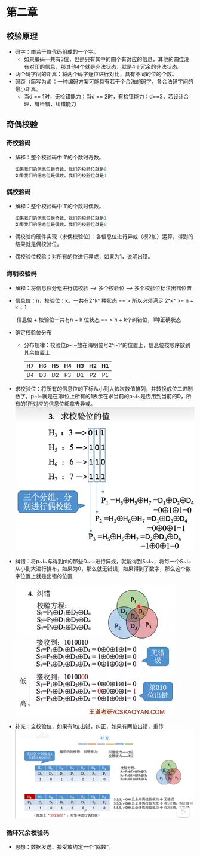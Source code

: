 # 第二章

## 校验原理

- 码字：由若干位代码组成的一个字。
  - 如果编码一共有3位，但是只有其中的四个有对应的信息，其他的四位没有对印的信息，那其他4个就是非法状态，就是4个冗余的非法状态。
- 两个码字间的距离：将两个码字逐位进行对比，具有不同的位的个数。
- 码距（简写为d）：一种编码方案可能具有若干个合法的码字，各合法码字间的最小距离。
  - 当d == 1时，无检错能力；当d == 2时，有检错能力；d==3，若设计合理，有检错，纠错能力

## 奇偶校验

### 奇校验码

- 解释：整个校验码中'1'的个数时奇数。

  ```c
  如果我们的信息位是奇数，我们的校验位就是0
  如果我们的信息位是偶数，我们的校验位就是1
  ```

### 偶校验码

- 解释：整个校验码中'1'的个数时偶数。

  ```c
  如果我们的信息位是奇数，我们的校验位就是1
  如果我们的信息位是偶数，我们的校验位就是0
  ```

- 偶校验的硬件实现（求偶校验位）：各信息位进行异或（模2加）运算，得到的结果就是偶校验位。

- 偶校验位校验：对所有的位进行异或，如果为1，说明出错。

### 海明校验码

- 解释：将信息位分组进行偶校验 --> 多个校验位 --> 多个校验位标注出错位置

- 信息位：n，校验位：k。一共有2^k^ 种状态                                    == > 所以必须满足 2^k^ >= n + k + 1

  ​            信息位 + 校验位一共有n + k 位状态   == >                           n + k个纠错位，1种正确状态

- 确定校验位分布

  - 分布规律：校验位p~i~放在海明位号2^i-1^的位置上，信息位按顺序放到其余位置上

    |  H7   |  H6   |  H5   |  H4   |  H3   |  H2   |  H1   |
    | :---: | :---: | :---: | :---: | :---: | :---: | :---: |
    |  D4   |  D3   |  D2   |  P3   |  D1   |  P2   |  P1   |
  
- 求校验位：将所有的信息位的下标从小到大依次数值排列，并转换成位二进制数字，p~i~就是在第i位上所有的1表示在求当前的p~i~是否用到当前的D，所有的1所对应的信息位都拿去异或。
  ![求校验位](qiu_jiao_yan_wei.png)
  
- 纠错：将p~i~与得到pi的那些D~i~进行异或，就能得到S~i~，将每一个S~i~从小到大进行排布，如果为0，那么就无错误，如果得到了数字，那么这个数字位置上就是出错的位置

  ![海明码纠错](海明校验码纠错.png)

- 补充：全校验位，如果有1位出错，纠正，如果有两位出错，重传
  ![补充](补充.png)

### 循环冗余校验码

- 思想：数据发送、接受放约定一个“除数”。
